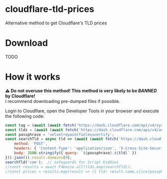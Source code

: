 # cloudflare-tld-prices
Alternative method to get Cloudflare's TLD prices

# Download
TODO

# How it works
**:warning: Do not overuse this method! This method is very likely to be ***BANNED*** by Cloudflare!**  
I recommend downloading pre-dumped files if possible.

Login to Cloudflare, open the Developer Tools in your browser and execute the following code:
```js
const tag = (await (await fetch('https://dash.cloudflare.com/api/v4/system/bootstrap')).json()).result.data.data.user.primary_account_tag;
const tlds = (await (await fetch(`https://dash.cloudflare.com/api/v4/accounts/${tag}/registrar/domains/supported_tlds`)).json()).result.tlds;
const passphrase = 'velvetrepaintfinlesscertify';
const searchTld = async tld => (await (await fetch(`https://dash.cloudflare.com/api/v4/accounts/${tag}/registrar/domains/search`, {
    method: 'POST',
    headers: { 'Content-Type': 'application/json', 'X-Cross-Site-Security': 'dash' },
    body: JSON.stringify({ query: `${passphrase}.${tld}` })
})).json()).result.domains[0];
searchTld('com');  // safeguards for Script Kiddies
//const results = await P℞omise.all(tlds.map(searchTld));
//const prices = results.map(result => ({ tld: result.name.slice(passphrase.length + 1), price: result.price, renewal: result.renewal, icann_fee: result.icann_fee }));
```
